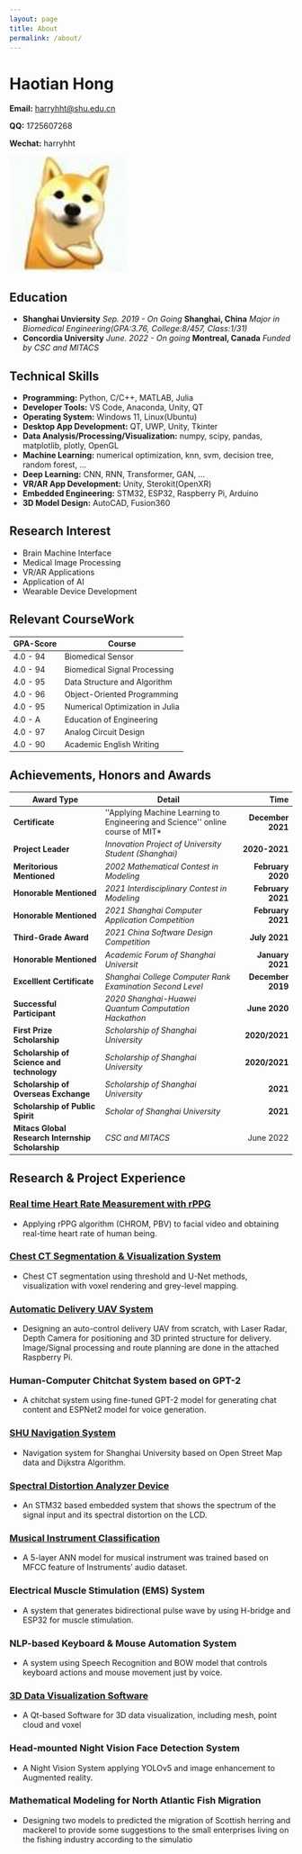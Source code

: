 ```yaml
---
layout: page
title: About
permalink: /about/
---
```


# Haotian Hong
**Email:** harryhht@shu.edu.cn

**QQ:** 1725607268

**Wechat:** harryhht

![](./Personal_Information/head.png)

## Education

+ **Shanghai Unviersity**  *Sep. 2019 - On Going* **Shanghai, China** *Major in Biomedical Engineering(GPA:3.76, College:8/457, Class:1/31)*
+ **Concordia University** *June. 2022 - On going* **Montreal, Canada** *Funded by CSC and MITACS*
<!-- + **Shanghai University [School of Communication & Information Engineering]** *Major in Biomedical Engineering *    Sep. 2019 - On Going -->
<!-- + **Concordia University [Research Internship]** *Funded by CSC and MITACS* June -->

## Technical Skills

+ **Programming:** Python, C/C++, MATLAB, Julia
+ **Developer Tools:** VS Code, Anaconda, Unity, QT
+ **Operating System:** Windows 11, Linux(Ubuntu)
+ **Desktop App Development:** QT, UWP, Unity, Tkinter
+ **Data Analysis/Processing/Visualization:** numpy, scipy, pandas, matplotlib, plotly, OpenGL
+ **Machine Learning:** numerical optimization, knn, svm, decision tree, random forest, ...
+ **Deep Learning:** CNN, RNN, Transformer, GAN, ...
+ **VR/AR App Development:** Unity, Sterokit(OpenXR)
+ **Embedded Engineering:** STM32, ESP32, Raspberry Pi, Arduino
+ **3D Model Design:** AutoCAD, Fusion360

## Research Interest

+ Brain Machine Interface
+ Medical Image Processing
+ VR/AR Applications
+ Application of AI
+ Wearable Device Development

## Relevant CourseWork

| GPA-Score | Course |
|----------|--|
|4.0 - 94|Biomedical Sensor|
|4.0 - 94|Biomedical Signal Processing|
|4.0 - 95|Data Structure and Algorithm|
|4.0 - 96|Object-Oriented Programming|
|4.0 - 95|Numerical Optimization in Julia|
|4.0 - A|Education of Engineering|
|4.0 - 97|Analog Circuit Design|
|4.0 - 90|Academic English Writing|

## Achievements, Honors and Awards

| Award Type| Detail| Time |
|--|--|--:|
| **Certificate**| ''Applying Machine Learning to Engineering and Science'' online course of MIT* | **December 2021** |
| **Project Leader**|*Innovation Project of University Student (Shanghai)*|**2020-2021**|
| **Meritorious Mentioned**| *2002 Mathematical Contest in Modeling*  | **February 2020** |
| **Honorable Mentioned** | *2021 Interdisciplinary Contest in Modeling* | **February 2021** |
| **Honorable Mentioned**| *2021 Shanghai Computer Application Competition*  | **February 2021** |
| **Third-Grade Award**  | *2021 China Software Design Competition*  |     **July 2021** |
| **Honorable Mentioned** | *Academic Forum of Shanghai Universit*  |  **January 2021** |
| **Excelllent Certificate** | *Shanghai College Computer Rank Examination Second Level* | **December 2019** |
| **Successful Participant** | *2020 Shanghai-Huawei Quantum Computation Hackathon* | **June 2020** |
| **First Prize Scholarship** | *Scholarship of Shanghai University* | **2020/2021** |
| **Scholarship of Science and technology** | *Scholarship of Shanghai University* | **2020/2021** |
| **Scholarship of Overseas Exchange** | *Scholarship of Shanghai University*  |**2021** |
| **Scholarship of Public Spirit** | *Scholar of Shanghai University* |  **2021** |
|**Mitacs Global Research Internship Scholarship**|*CSC and MITACS*|June 2022|

## Research & Project Experience

### [Real time Heart Rate Measurement with rPPG](https://github.com/bughht/Realtime-rPPG-Application)
+ Applying rPPG algorithm (CHROM, PBV) to facial video and obtaining real-time heart rate of human being.
### [Chest CT Segmentation & Visualization System](https://github.com/bughht/Chest-CT-Visualization-Segmentation-App)
+ Chest CT segmentation using threshold and U-Net methods, visualization with voxel rendering and grey-level mapping.
### [Automatic Delivery UAV System](https://github.com/bughht/Control-System-for-UAV)
+ Designing an auto-control delivery UAV from scratch, with Laser Radar, Depth Camera for positioning and 3D printed
structure for delivery. Image/Signal processing and route planning are done in the attached Raspberry Pi.
### Human-Computer Chitchat System based on GPT-2
+ A chitchat system using fine-tuned GPT-2 model for generating chat content and ESPNet2 model for voice generation.
### [SHU Navigation System](https://github.com/bughht/SHU-Navigation-System)
+ Navigation system for Shanghai University based on Open Street Map data and Dijkstra Algorithm.
### [Spectral Distortion Analyzer Device](https://github.com/bughht/GCJY)
+ An STM32 based embedded system that shows the spectrum of the signal input and its spectral distortion on the LCD.
### [Musical Instrument Classification](https://github.com/bughht/Musical-Instrument-Classification)
+ A 5-layer ANN model for musical instrument was trained based on MFCC feature of Instruments’ audio dataset.
### Electrical Muscle Stimulation (EMS) System
+ A system that generates bidirectional pulse wave by using H-bridge and ESP32 for muscle stimulation.
### NLP-based Keyboard & Mouse Automation System
+ A system using Speech Recognition and BOW model that controls keyboard actions and mouse movement just by voice.
### [3D Data Visualization Software](https://github.com/bughht/3D-Data-Visualizer)
+ A Qt-based Software for 3D data visualization, including mesh, point cloud and voxel
### Head-mounted Night Vision Face Detection System
+ A Night Vision System applying YOLOv5 and image enhancement to Augmented reality.
### Mathematical Modeling for North Atlantic Fish Migration
+ Designing two models to predicted the migration of Scottish herring and mackerel to provide some suggestions to the
small enterprises living on the fishing industry according to the simulatio
